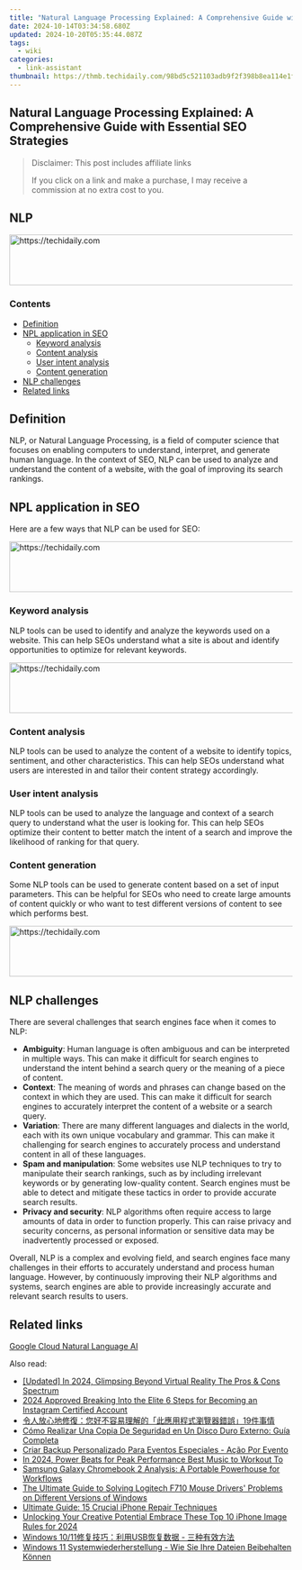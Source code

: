 ```yaml
---
title: "Natural Language Processing Explained: A Comprehensive Guide with Essential SEO Strategies"
date: 2024-10-14T03:34:58.680Z
updated: 2024-10-20T05:35:44.087Z
tags:
  - wiki
categories:
  - link-assistant
thumbnail: https://thmb.techidaily.com/98bd5c521103adb9f2f398b8ea114e1ff33040cece118b77c428c885565f6981.jpg
---
```


## Natural Language Processing Explained: A Comprehensive Guide with Essential SEO Strategies

>  Disclaimer: This post includes affiliate links
>
>  If you click on a link and make a purchase, I may receive a commission at no extra cost to you.
>

## NLP

<!-- affiliate ads begin -->
<a href="https://appsumo.8odi.net/c/5597632/2130887/7443" target="_top" id="2130887">
  <img src="//a.impactradius-go.com/display-ad/7443-2130887" border="0" alt="https://techidaily.com" width="728" height="90"/>
</a>
<img height="0" width="0" src="https://appsumo.8odi.net/i/5597632/2130887/7443" style="position:absolute;visibility:hidden;" border="0" />
<!-- affiliate ads end -->

### Contents

* [Definition](https://tools.techidaily.com/link-assistant/products/)
* [NPL application in SEO](https://tools.techidaily.com/link-assistant/products/)  
   * [Keyword analysis](https://tools.techidaily.com/link-assistant/products/)  
   * [Content analysis](https://tools.techidaily.com/link-assistant/products/)  
   * [User intent analysis](https://tools.techidaily.com/link-assistant/products/)  
   * [Content generation](https://tools.techidaily.com/link-assistant/products/)
* [NLP challenges](https://tools.techidaily.com/link-assistant/products/)
* [Related links](https://tools.techidaily.com/link-assistant/products/)

## Definition

NLP, or Natural Language Processing, is a field of computer science that focuses on enabling computers to understand, interpret, and generate human language. In the context of SEO, NLP can be used to analyze and understand the content of a website, with the goal of improving its search rankings.

## NPL application in SEO

Here are a few ways that NLP can be used for SEO:

<!-- affiliate ads begin -->
<a href="https://unicoeye.pxf.io/c/5597632/2134229/18498" target="_top" id="2134229">
  <img src="//a.impactradius-go.com/display-ad/18498-2134229" border="0" alt="https://techidaily.com" width="728" height="90"/>
</a>
<img height="0" width="0" src="https://unicoeye.pxf.io/i/5597632/2134229/18498" style="position:absolute;visibility:hidden;" border="0" />
<!-- affiliate ads end -->

### Keyword analysis

NLP tools can be used to identify and analyze the keywords used on a website. This can help SEOs understand what a site is about and identify opportunities to optimize for relevant keywords.

<!-- affiliate ads begin -->
<a href="https://appsumo.8odi.net/c/5597632/2118319/7443" target="_top" id="2118319">
  <img src="//a.impactradius-go.com/display-ad/7443-2118319" border="0" alt="https://techidaily.com" width="728" height="90"/>
</a>
<img height="0" width="0" src="https://appsumo.8odi.net/i/5597632/2118319/7443" style="position:absolute;visibility:hidden;" border="0" />
<!-- affiliate ads end -->

### Content analysis

NLP tools can be used to analyze the content of a website to identify topics, sentiment, and other characteristics. This can help SEOs understand what users are interested in and tailor their content strategy accordingly.

### User intent analysis

NLP tools can be used to analyze the language and context of a search query to understand what the user is looking for. This can help SEOs optimize their content to better match the intent of a search and improve the likelihood of ranking for that query.

### Content generation

Some NLP tools can be used to generate content based on a set of input parameters. This can be helpful for SEOs who need to create large amounts of content quickly or who want to test different versions of content to see which performs best.

<!-- affiliate ads begin -->
<a href="https://aligracehair.sjv.io/c/5597632/1880944/19272" target="_top" id="1880944">
  <img src="//a.impactradius-go.com/display-ad/19272-1880944" border="0" alt="https://techidaily.com" width="728" height="90"/>
</a>
<img height="0" width="0" src="https://aligracehair.sjv.io/i/5597632/1880944/19272" style="position:absolute;visibility:hidden;" border="0" />
<!-- affiliate ads end -->

## NLP challenges

There are several challenges that search engines face when it comes to NLP:

* **Ambiguity**: Human language is often ambiguous and can be interpreted in multiple ways. This can make it difficult for search engines to understand the intent behind a search query or the meaning of a piece of content.
* **Context**: The meaning of words and phrases can change based on the context in which they are used. This can make it difficult for search engines to accurately interpret the content of a website or a search query.
* **Variation**: There are many different languages and dialects in the world, each with its own unique vocabulary and grammar. This can make it challenging for search engines to accurately process and understand content in all of these languages.
* **Spam and manipulation**: Some websites use NLP techniques to try to manipulate their search rankings, such as by including irrelevant keywords or by generating low-quality content. Search engines must be able to detect and mitigate these tactics in order to provide accurate search results.
* **Privacy and security**: NLP algorithms often require access to large amounts of data in order to function properly. This can raise privacy and security concerns, as personal information or sensitive data may be inadvertently processed or exposed.

Overall, NLP is a complex and evolving field, and search engines face many challenges in their efforts to accurately understand and process human language. However, by continuously improving their NLP algorithms and systems, search engines are able to provide increasingly accurate and relevant search results to users.

## Related links

[Google Cloud Natural Language AI](https://cloud.google.com/natural-language)

<ins class="adsbygoogle"
     style="display:block"
     data-ad-format="autorelaxed"
     data-ad-client="ca-pub-7571918770474297"
     data-ad-slot="1223367746"></ins>

<ins class="adsbygoogle"
     style="display:block"
     data-ad-client="ca-pub-7571918770474297"
     data-ad-slot="8358498916"
     data-ad-format="auto"
     data-full-width-responsive="true"></ins>

<span class="atpl-alsoreadstyle">Also read:</span>
<div><ul>
<li><a href="https://fox-blue.techidaily.com/updated-in-2024-glimpsing-beyond-virtual-reality-the-pros-and-cons-spectrum/"><u>[Updated] In 2024, Glimpsing Beyond Virtual Reality The Pros & Cons Spectrum</u></a></li>
<li><a href="https://instagram-video-recordings.techidaily.com/2024-approved-breaking-into-the-elite-6-steps-for-becoming-an-instagram-certified-account/"><u>2024 Approved Breaking Into the Elite 6 Steps for Becoming an Instagram Certified Account</u></a></li>
<li><a href="https://win-deluxe.techidaily.com/19/"><u>令人放心地修復：您好不容易理解的「此應用程式瀏覽器錯誤」19件事情</u></a></li>
<li><a href="https://win-deluxe.techidaily.com/como-realizar-una-copia-de-seguridad-en-un-disco-duro-externo-guia-completa/"><u>Cómo Realizar Una Copia De Seguridad en Un Disco Duro Externo: Guía Completa</u></a></li>
<li><a href="https://win-deluxe.techidaily.com/criar-backup-personalizado-para-eventos-especiales-acao-por-evento/"><u>Criar Backup Personalizado Para Eventos Especiales - Ação Por Evento</u></a></li>
<li><a href="https://extra-skills.techidaily.com/in-2024-power-beats-for-peak-performance-best-music-to-workout-to/"><u>In 2024, Power Beats for Peak Performance Best Music to Workout To</u></a></li>
<li><a href="https://buynow-reviews.techidaily.com/samsung-galaxy-chromebook-2-analysis-a-portable-powerhouse-for-workflows/"><u>Samsung Galaxy Chromebook 2 Analysis: A Portable Powerhouse for Workflows</u></a></li>
<li><a href="https://win-dash.techidaily.com/the-ultimate-guide-to-solving-logitech-f710-mouse-drivers-problems-on-different-versions-of-windows/"><u>The Ultimate Guide to Solving Logitech F710 Mouse Drivers' Problems on Different Versions of Windows</u></a></li>
<li><a href="https://fox-that.techidaily.com/ultimate-guide-15-crucial-iphone-repair-techniques/"><u>Ultimate Guide: 15 Crucial iPhone Repair Techniques</u></a></li>
<li><a href="https://fox-friendly.techidaily.com/unlocking-your-creative-potential-embrace-these-top-10-iphone-image-rules-for-2024/"><u>Unlocking Your Creative Potential Embrace These Top 10 iPhone Image Rules for 2024</u></a></li>
<li><a href="https://win-deluxe.techidaily.com/1728465732548-windows-1011usb/"><u>Windows 10/11修复技巧：利用USB恢复数据 - 三种有效方法</u></a></li>
<li><a href="https://win-deluxe.techidaily.com/windows-11-systemwiederherstellung-wie-sie-ihre-dateien-beibehalten-konnen/"><u>Windows 11 Systemwiederherstellung - Wie Sie Ihre Dateien Beibehalten Können</u></a></li>
</ul></div>

